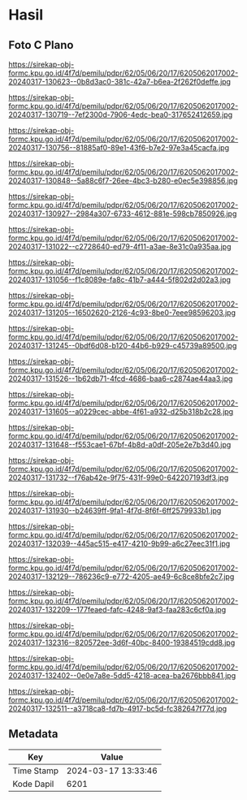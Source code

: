 # Hasil

## Foto C Plano

https://sirekap-obj-formc.kpu.go.id/4f7d/pemilu/pdpr/62/05/06/20/17/6205062017002-20240317-130623--0b8d3ac0-381c-42a7-b6ea-2f262f0deffe.jpg

https://sirekap-obj-formc.kpu.go.id/4f7d/pemilu/pdpr/62/05/06/20/17/6205062017002-20240317-130719--7ef2300d-7906-4edc-bea0-317652412659.jpg

https://sirekap-obj-formc.kpu.go.id/4f7d/pemilu/pdpr/62/05/06/20/17/6205062017002-20240317-130756--81885af0-89e1-43f6-b7e2-97e3a45cacfa.jpg

https://sirekap-obj-formc.kpu.go.id/4f7d/pemilu/pdpr/62/05/06/20/17/6205062017002-20240317-130848--5a88c6f7-26ee-4bc3-b280-e0ec5e398856.jpg

https://sirekap-obj-formc.kpu.go.id/4f7d/pemilu/pdpr/62/05/06/20/17/6205062017002-20240317-130927--2984a307-6733-4612-881e-598cb7850926.jpg

https://sirekap-obj-formc.kpu.go.id/4f7d/pemilu/pdpr/62/05/06/20/17/6205062017002-20240317-131022--c2728640-ed79-4f11-a3ae-8e31c0a935aa.jpg

https://sirekap-obj-formc.kpu.go.id/4f7d/pemilu/pdpr/62/05/06/20/17/6205062017002-20240317-131056--f1c8089e-fa8c-41b7-a444-5f802d2d02a3.jpg

https://sirekap-obj-formc.kpu.go.id/4f7d/pemilu/pdpr/62/05/06/20/17/6205062017002-20240317-131205--16502620-2126-4c93-8be0-7eee98596203.jpg

https://sirekap-obj-formc.kpu.go.id/4f7d/pemilu/pdpr/62/05/06/20/17/6205062017002-20240317-131245--0bdf6d08-b120-44b6-b929-c45739a89500.jpg

https://sirekap-obj-formc.kpu.go.id/4f7d/pemilu/pdpr/62/05/06/20/17/6205062017002-20240317-131526--1b62db71-4fcd-4686-baa6-c2874ae44aa3.jpg

https://sirekap-obj-formc.kpu.go.id/4f7d/pemilu/pdpr/62/05/06/20/17/6205062017002-20240317-131605--a0229cec-abbe-4f61-a932-d25b318b2c28.jpg

https://sirekap-obj-formc.kpu.go.id/4f7d/pemilu/pdpr/62/05/06/20/17/6205062017002-20240317-131648--f553cae1-67bf-4b8d-a0df-205e2e7b3d40.jpg

https://sirekap-obj-formc.kpu.go.id/4f7d/pemilu/pdpr/62/05/06/20/17/6205062017002-20240317-131732--f76ab42e-9f75-431f-99e0-642207193df3.jpg

https://sirekap-obj-formc.kpu.go.id/4f7d/pemilu/pdpr/62/05/06/20/17/6205062017002-20240317-131930--b24639ff-9fa1-4f7d-8f6f-6ff2579933b1.jpg

https://sirekap-obj-formc.kpu.go.id/4f7d/pemilu/pdpr/62/05/06/20/17/6205062017002-20240317-132039--445ac515-e417-4210-9b99-a6c27eec31f1.jpg

https://sirekap-obj-formc.kpu.go.id/4f7d/pemilu/pdpr/62/05/06/20/17/6205062017002-20240317-132129--786236c9-e772-4205-ae49-6c8ce8bfe2c7.jpg

https://sirekap-obj-formc.kpu.go.id/4f7d/pemilu/pdpr/62/05/06/20/17/6205062017002-20240317-132209--177feaed-fafc-4248-9af3-faa283c6cf0a.jpg

https://sirekap-obj-formc.kpu.go.id/4f7d/pemilu/pdpr/62/05/06/20/17/6205062017002-20240317-132316--820572ee-3d6f-40bc-8400-19384519cdd8.jpg

https://sirekap-obj-formc.kpu.go.id/4f7d/pemilu/pdpr/62/05/06/20/17/6205062017002-20240317-132402--0e0e7a8e-5dd5-4218-acea-ba2676bbb841.jpg

https://sirekap-obj-formc.kpu.go.id/4f7d/pemilu/pdpr/62/05/06/20/17/6205062017002-20240317-132511--a3718ca8-fd7b-4917-bc5d-fc382647f77d.jpg


## Metadata

| Key        | Value               |
| ---------- | ------------------- |
| Time Stamp | 2024-03-17 13:33:46 |
| Kode Dapil | 6201                |



